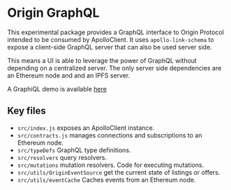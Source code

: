 # Origin GraphQL

This experimental package provides a GraphQL interface to Origin Protocol
intended to be consumed by ApolloClient. It uses `apollo-link-schema` to
expose a client-side GraphQL server that can also be used server side.

This means a UI is able to leverage the power of GraphQL without depending on
a centralized server. The only server side dependencies are an Ethereum node and
and an IPFS server.

A GraphiQL demo is available [here](https://www.originadm.in/#/explorer)

## Key files

- `src/index.js` exposes an ApolloClient instance.
- `src/contracts.js` manages connections and subscriptions to an Ethereum node.
- `src/typeDefs` GraphQL type definitions.
- `src/resolvers` query resolvers.
- `src/mutations` mutation resolvers. Code for executing mutations.
- `src/utils/OriginEventSource` get the current state of listings or offers.
- `src/utils/eventCache` Caches events from an Ethereum node.
